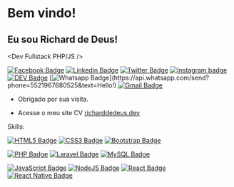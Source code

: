 <!--
**richarddedeus/richarddedeus** is a ✨ _special_ ✨ repository because its `README.md` (this file) appears on your GitHub profile.

<img align="right" width="400" height="400" src="coloque_o_link_de_uma_foto_ou_gif_aqui">-->
 
# Bem vindo!
 
## Eu sou Richard de Deus!

 <Dev Fullstack PHP/JS />
 

[![Facebook Badge](https://img.shields.io/badge/-Facebook-Darkblue?style=flat-square&logo=Facebook&logoColor=white&link=https://www.facebook.com/richarddeusweb)](https://www.facebook.com/richarddeusweb)
[![Linkedin Badge](https://img.shields.io/badge/-LinkedIn-blue?style=flat-square&logo=Linkedin&logoColor=white&link=https://www.linkedin.com/in/richarddedeus)](https://www.linkedin.com/in/richarddedeus)
[![Twitter Badge](https://img.shields.io/badge/-Twitter-1ca0f1?style=flat-square&labelColor=1ca0f1&logo=twitter&logoColor=white&link=https://twitter.com/richarddeusweb)](https://twitter.com/richarddeusweb)
[![Instagram badge](https://img.shields.io/badge/-Instagram-dc5273?style=flat-square&logo=Instagram&logoColor=white&link=https://www.instagram.com/richarddedeus)](https://www.instagram.com/richarddedeus)
[![DEV Badge](https://d2fltix0v2e0sb.cloudfront.net/dev-badge.svg)](https://dev.to/richarddedeus)
[![Whatsapp Badge](https://img.shields.io/badge/-Whatsapp-4CA143?style=flat-square&labelColor=4CA143&logo=whatsapp&logoColor=white&link=https://api.whatsapp.com/send?phone=5521967680525&text=Hello!)](https://api.whatsapp.com/send?phone=5521967680525&text=Hello!)
[![Gmail Badge](https://img.shields.io/badge/-Gmail-c14438?style=flat-square&logo=Gmail&logoColor=white&link=mailto:contato@richarddedeus.dev)](mailto:contato@richarddedeus.dev)
 
- Obrigado por sua visita. 
 
- Acesse o meu site CV [richarddedeus.dev](https://richarddedeus.dev)

Skills: 

[![HTML5 Badge](https://img.shields.io/badge/-HTML5-DarkOrange?style=flat-square&logo=HTML5&logoColor=white&link=https://www.w3schools.com/html5)](https://www.w3schools.com/html5)
[![CSS3 Badge](https://img.shields.io/badge/-CSS3-blue?style=flat-square&logo=CSS3&logoColor=white&link=https://www.w3schools.com/css3)](https://www.w3schools.com/css)
[![Bootstrap Badge](https://img.shields.io/badge/-Bootstrap-0D3655?style=flat-square&logo=Bootstrap&logoColor=white&link=https://getbootstrap.com/)](https://getbootstrap.com/)

[![PHP Badge](https://img.shields.io/badge/-PHP-DarkBlue?style=flat-square&logo=PHP&logoColor=white&link=https://www.php.net)](https://www.php.net)
[![Laravel Badge](https://img.shields.io/badge/-Laravel-FF4000?style=flat-square&logo=Laravel&logoColor=white&link=https://laravel.com)](https://laravel.com)
[![MySQL Badge](https://img.shields.io/badge/-MySQL-Blue?style=flat-square&logo=MySQL&logoColor=white&link=https://www.mysql.com)](https://www.mysql.com)

[![JavaScript Badge](https://img.shields.io/badge/-JavaScript-F7DF1E?style=flat-square&logo=JavaScript&logoColor=white&link=https://www.w3schools.com/js/default.asp)](https://www.w3schools.com/js/default.asp)
[![NodeJS Badge](https://img.shields.io/badge/-Nodejs-026e00?style=flat-square&logo=Nodejs&logoColor=white&link=https://nodejs.org/en/)](https://nodejs.org/en/)
[![React Badge](https://img.shields.io/badge/-React-61DAFB?style=flat-square&logo=react&logoColor=white&link=https://pt-br.reactjs.org/)](https://pt-br.reactjs.org/)
[![React Native Badge](https://img.shields.io/badge/-React%20Native-5667F9?style=flat-square&logo=react&logoColor=white&link=https://reactnative.dev/)](https://reactnative.dev/)
